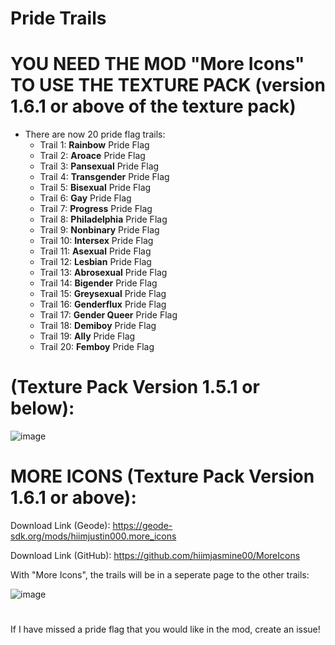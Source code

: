 # Pride Trails
# YOU NEED THE MOD "More Icons" TO USE THE TEXTURE PACK (version 1.6.1 or above of the texture pack)
- There are now 20 pride flag trails:
  - Trail 1: **Rainbow** Pride Flag
  - Trail 2: **Aroace** Pride Flag
  - Trail 3: **Pansexual** Pride Flag
  - Trail 4: **Transgender** Pride Flag
  - Trail 5: **Bisexual** Pride Flag
  - Trail 6: **Gay** Pride Flag
  - Trail 7: **Progress** Pride Flag
  - Trail 8: **Philadelphia** Pride Flag
  - Trail 9: **Nonbinary** Pride Flag
  - Trail 10: **Intersex** Pride Flag
  - Trail 11: **Asexual** Pride Flag
  - Trail 12: **Lesbian** Pride Flag
  - Trail 13: **Abrosexual** Pride Flag
  - Trail 14: **Bigender** Pride Flag
  - Trail 15: **Greysexual** Pride Flag
  - Trail 16: **Genderflux** Pride Flag
  - Trail 17: **Gender Queer** Pride Flag
  - Trail 18: **Demiboy** Pride Flag
  - Trail 19: **Ally** Pride Flag
  - Trail 20: **Femboy** Pride Flag

# (Texture Pack Version 1.5.1 or below):
![image](https://github.com/CharlGD1/Pride-Trails/assets/92670599/3706c8a5-0579-4462-be9c-a1f67225a294)



# MORE ICONS (Texture Pack Version 1.6.1 or above):
Download Link (Geode): https://geode-sdk.org/mods/hiimjustin000.more_icons

Download Link (GitHub): https://github.com/hiimjasmine00/MoreIcons

With "More Icons", the trails will be in a seperate page to the other trails:

![image](https://github.com/user-attachments/assets/4bdcec02-d181-40c7-aee3-2b75eef82abf)

# 
If I have missed a pride flag that you would like in the mod, create an issue!
